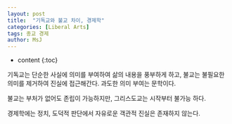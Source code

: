 ```yaml
---
layout: post
title:  "기독교와 불교 차이, 경제학"
categories: [Liberal Arts]
tags: 종교 경제
author: MsJ
---
```


* content
{:toc}

기독교는 단순한 사실에 의미를 부여하여 삶의 내용을 풍부하게 하고, 불교는 불필요한 의미를 제거하여 진실에 접근해간다. 과도한 의미 부여는 문학이다.

불교는 부처가 없어도 존립이 가능하지만, 그리스도교는 시작부터 불가능 하다.

경제학에는 정치, 도덕적 판단에서 자유로운 객관적 진실은 존재하지 않는다.
